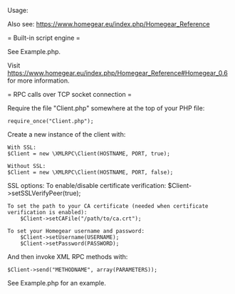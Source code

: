 Usage:

Also see: https://www.homegear.eu/index.php/Homegear_Reference

= Built-in script engine =

See Example.php.

Visit https://www.homegear.eu/index.php/Homegear_Reference#Homegear_0.6 for more information.

= RPC calls over TCP socket connection =

Require the file "Client.php" somewhere at the top of your PHP file:

	require_once("Client.php");

Create a new instance of the client with:

	With SSL:
	$Client = new \XMLRPC\Client(HOSTNAME, PORT, true);

	Without SSL:
	$Client = new \XMLRPC\Client(HOSTNAME, PORT, false);

SSL options:
	To enable/disable certificate verification:
		$Client->setSSLVerifyPeer(true);
	
	To set the path to your CA certificate (needed when certificate verification is enabled):
		$Client->setCAFile("/path/to/ca.crt");
		
	To set your Homegear username and password:
		$Client->setUsername(USERNAME);
		$Client->setPassword(PASSWORD);
	
And then invoke XML RPC methods with:

	$Client->send("METHODNAME", array(PARAMETERS));
	
See Example.php for an example.
